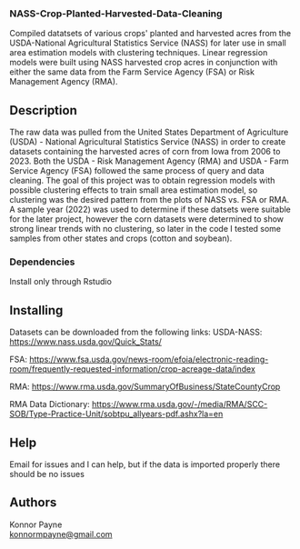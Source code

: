 ### NASS-Crop-Planted-Harvested-Data-Cleaning

Compiled datatsets of various crops' planted and harvested acres from the USDA-National Agricultural Statistics Service (NASS) for later use in small area estimation models with clustering techniques. Linear regression models were built using NASS harvested crop acres in conjunction with either the same data from the Farm Service Agency (FSA) or Risk Management Agency (RMA). 

## Description

The raw data was pulled from the United States Department of Agriculture (USDA) - National Agricultural Statistics Service (NASS) in order to create datasets containing the harvested acres of corn from Iowa from 2006 to 2023. Both the USDA - Risk Management Agency (RMA) and USDA - Farm Service Agency (FSA) followed the same process of query and data cleaning. The goal of this project was to obtain regression models with possible clustering effects to train small area estimation model, so clustering was the desired pattern from the plots of NASS vs. FSA or RMA. A sample year (2022) was used to determine if these datsets were suitable for the later project, however the corn datasets were determined to show strong linear trends with no clustering, so later in the code I tested some samples from other states and crops (cotton and soybean). 

### Dependencies

Install only through Rstudio 

## Installing

Datasets can be downloaded from the following links: 
USDA-NASS: https://www.nass.usda.gov/Quick_Stats/

FSA: https://www.fsa.usda.gov/news-room/efoia/electronic-reading-room/frequently-requested-information/crop-acreage-data/index

RMA: https://www.rma.usda.gov/SummaryOfBusiness/StateCountyCrop

RMA Data Dictionary: https://www.rma.usda.gov/-/media/RMA/SCC-SOB/Type-Practice-Unit/sobtpu_allyears-pdf.ashx?la=en

## Help

Email for issues and I can help, but if the data is imported properly there should be no issues

## Authors

Konnor Payne  
konnormpayne@gmail.com
